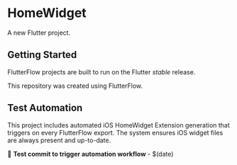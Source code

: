 # HomeWidget

A new Flutter project.

## Getting Started

FlutterFlow projects are built to run on the Flutter _stable_ release.

This repository was created using FlutterFlow.

## Test Automation

This project includes automated iOS HomeWidget Extension generation that triggers on every FlutterFlow export. The system ensures iOS widget files are always present and up-to-date.

🧪 **Test commit to trigger automation workflow** - $(date)
